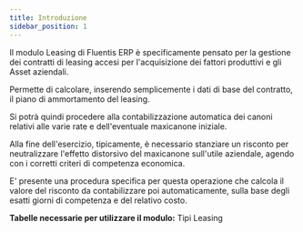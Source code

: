 ```yaml
---
title: Introduzione
sidebar_position: 1
---
```


Il modulo Leasing di Fluentis ERP è specificamente pensato per la gestione dei contratti di leasing accesi per l'acquisizione dei fattori produttivi e gli Asset aziendali.

Permette di calcolare, inserendo semplicemente i dati di base del contratto, il piano di ammortamento del leasing.

Si potrà quindi procedere alla contabilizzazione automatica dei canoni relativi alle varie rate e dell'eventuale maxicanone iniziale.

Alla fine dell'esercizio, tipicamente, è necessario stanziare un risconto per neutralizzare l'effetto distorsivo del maxicanone sull'utile aziendale, agendo con i corretti criteri di competenza economica.

E' presente una procedura specifica per questa operazione che calcola il valore del risconto da contabilizzare poi automaticamente, sulla base degli esatti giorni di competenza e del relativo costo.

**Tabelle necessarie per utilizzare il modulo:** Tipi Leasing